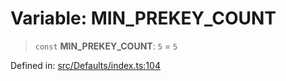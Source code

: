 # Variable: MIN\_PREKEY\_COUNT

> `const` **MIN\_PREKEY\_COUNT**: `5` = `5`

Defined in: [src/Defaults/index.ts:104](https://github.com/Fokusdotid/bail/blob/dad8cbc7bd41e0c17126095b0fc017b92c3d85cf/src/Defaults/index.ts#L104)
